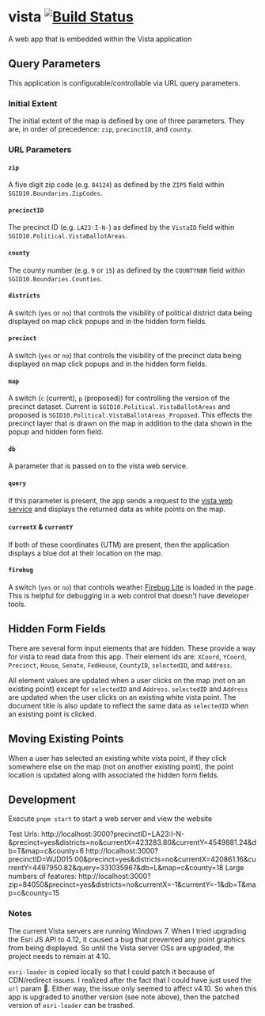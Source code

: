 # vista [![Build Status](https://travis-ci.com/agrc/vista.svg?branch=master)](https://travis-ci.com/agrc/vista)

A web app that is embedded within the Vista application

## Query Parameters

This application is configurable/controllable via URL query parameters.

### Initial Extent

The initial extent of the map is defined by one of three parameters. They are, in order of precedence: `zip`, `precinctID`, and `county`.

### URL Parameters

#### `zip`

A five digit zip code (e.g. `84124`) as defined by the `ZIP5` field within `SGID10.Boundaries.ZipCodes`.

#### `precinctID`

The precinct ID (e.g. `LA23:I-N-`) as defined by the `VistaID` field within `SGID10.Political.VistaBallotAreas`.

#### `county`

The county number (e.g. `9` or `15`) as defined by the `COUNTYNBR` field within `SGID10.Boundaries.Counties`.

#### `districts`

A switch (`yes` or `no`) that controls the visibility of political district data being displayed on map click popups and in the hidden form fields.

#### `precinct`

A switch (`yes` or `no`) that controls the visibility of the precinct data being displayed on map click popups and in the hidden form fields.

#### `map`

A switch (`c` (current), `p` (proposed)) for controlling the version of the precinct dataset. Current is `SGID10.Political.VistaBallotAreas` and proposed is `SGID10.Political.VistaBallotAreas_Proposed`. This effects the precinct layer that is drawn on the map in addition to the data shown in the popup and hidden form field.

#### `db`

A parameter that is passed on to the vista web service.

#### `query`

If this parameter is present, the app sends a request to the [vista web service](`src/config.js`) and displays the returned data as white points on the map.

#### `currentX` & `currentY`

If both of these coordinates (UTM) are present, then the application displays a blue dot at their location on the map.

#### `firebug`

A switch (`yes` or `no`) that controls weather [Firebug Lite](https://getfirebug.com/releases/lite/1.2/) is loaded in the page. This is helpful for debugging in a web control that doesn't have developer tools.

## Hidden Form Fields

There are several form input elements that are hidden. These provide a way for vista to read data from this app. Their element ids are: `XCoord`, `YCoord`, `Precinct`, `House`, `Senate`, `FedHouse`, `CountyID`, `selectedID`, and `Address`.

All element values are updated when a user clicks on the map (not on an existing point) except for `selectedID` and `Address`. `selectedID` and `Address` are updated when the user clicks on an existing white vista point. The document title is also update to reflect the same data as `selectedID` when an existing point is clicked.

## Moving Existing Points

When a user has selected an existing white vista point, if they click somewhere else on the map (not on another existing point), the point location is updated along with associated the hidden form fields.

## Development

Execute `pnpm start` to start a web server and view the website

Test Urls:
http://localhost:3000?precinctID=LA23:I-N-&precinct=yes&districts=no&currentX=423283.80&currentY=4549881.24&db=T&map=c&county=6
http://localhost:3000?precinctID=WJD015:00&precinct=yes&districts=no&currentX=420861.16&currentY=4497950.82&query=331035967&db=L&map=c&county=18
Large numbers of features:
http://localhost:3000?zip=84050&precinct=yes&districts=no&currentX=-1&currentY=-1&db=T&map=c&county=15

### Notes

The current Vista servers are running Windows 7. When I tried upgrading the Esri JS API to 4.12, it caused a bug that prevented any point graphics from being displayed. So until the Vista server OSs are upgraded, the project needs to remain at 4.10.

`esri-loader` is copied locally so that I could patch it because of CDN/redirect issues. I realized after the fact that I could have just used the `url` param 🤦. Either way, the issue only seemed to affect v4.10. So when this app is upgraded to another version (see note above), then the patched version of `esri-loader` can be trashed.
